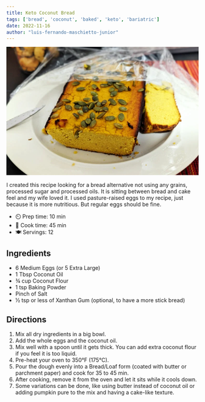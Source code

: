 ```yaml
---
title: Keto Coconut Bread
tags: ['bread', 'coconut', 'baked', 'keto', 'bariatric']
date: 2022-11-16
author: "luis-fernando-maschietto-junior"
---
```

![keto-coconut-bread](/static/pix/coconutbread-lufemas.webp)

I created this recipe looking for a bread alternative not using any grains, processed sugar and processed oils.
It is sitting between bread and cake feel and my wife loved it. I used pasture-raised eggs to my recipe, just because it is more nutritious. But regular eggs should be fine.

- ⏲️ Prep time: 10 min
- 🍳 Cook time: 45 min
- 🍽️ Servings: 12

## Ingredients

- 6 Medium Eggs (or 5 Extra Large)
- 1 Tbsp Coconut Oil
- ¾ cup Coconut Flour
- 1 tsp Baking Powder
- Pinch of Salt
- ½ tsp or less of Xanthan Gum (optional, to have a more stick bread)

## Directions

1. Mix all dry ingredients in a big bowl.
2. Add the whole eggs and the coconut oil.
3. Mix well with a spoon until it gets thick. You can add extra coconut flour if you feel it is too liquid.
4. Pre-heat your oven to 350°F (175°C).
5. Pour the dough evenly into a Bread/Loaf form (coated with butter or parchment paper) and cook for 35 to 45 min.
6. After cooking, remove it from the oven and let it sits while it cools down.
7. Some variations can be done, like using butter instead of coconut oil or adding pumpkin pure to the mix and having a cake-like texture.
